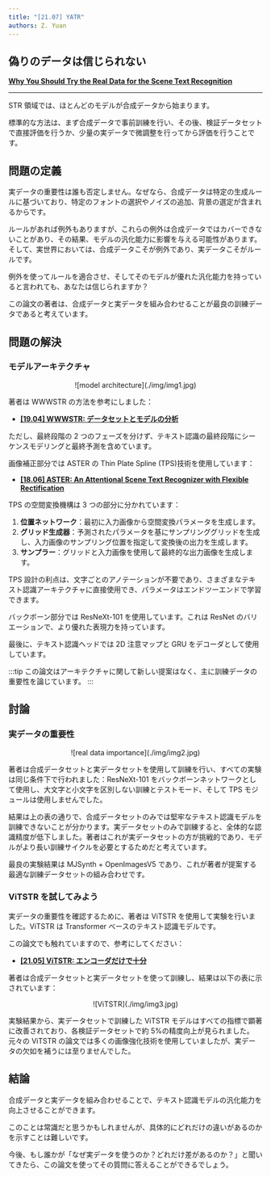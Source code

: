 ```yaml
---
title: "[21.07] YATR"
authors: Z. Yuan
---
```


## 偽りのデータは信じられない

[**Why You Should Try the Real Data for the Scene Text Recognition**](https://arxiv.org/abs/2107.13938)

---

STR 領域では、ほとんどのモデルが合成データから始まります。

標準的な方法は、まず合成データで事前訓練を行い、その後、検証データセットで直接評価を行うか、少量の実データで微調整を行ってから評価を行うことです。

## 問題の定義

実データの重要性は誰も否定しません。なぜなら、合成データは特定の生成ルールに基づいており、特定のフォントの選択やノイズの追加、背景の選定が含まれるからです。

ルールがあれば例外もありますが、これらの例外は合成データではカバーできないことがあり、その結果、モデルの汎化能力に影響を与える可能性があります。そして、実世界においては、合成データこそが例外であり、実データこそがルールです。

例外を使ってルールを適合させ、そしてそのモデルが優れた汎化能力を持っていると言われても、あなたは信じられますか？

この論文の著者は、合成データと実データを組み合わせることが最良の訓練データであると考えています。

## 問題の解決

### モデルアーキテクチャ

<div align="center">
<figure style={{"width": "80%"}}>
![model architecture](./img/img1.jpg)
</figure>
</div>

著者は WWWSTR の方法を参考にしました：

- [**[19.04] WWWSTR: データセットとモデルの分析**](../1904-wwwstr/index.md)

ただし、最終段階の 2 つのフェーズを分けず、テキスト認識の最終段階にシーケンスモデリングと最終予測を含めています。

画像補正部分では ASTER の Thin Plate Spline (TPS)技術を使用しています：

- [**[18.06] ASTER: An Attentional Scene Text Recognizer with Flexible Rectification**](https://ieeexplore.ieee.org/document/8395027)

TPS の空間変換機構は 3 つの部分に分かれています：

1. **位置ネットワーク**：最初に入力画像から空間変換パラメータを生成します。
2. **グリッド生成器**：予測されたパラメータを基にサンプリンググリッドを生成し、入力画像のサンプリング位置を指定して変換後の出力を生成します。
3. **サンプラー**：グリッドと入力画像を使用して最終的な出力画像を生成します。

TPS 設計の利点は、文字ごとのアノテーションが不要であり、さまざまなテキスト認識アーキテクチャに直接使用でき、パラメータはエンドツーエンドで学習できます。

バックボーン部分では ResNeXt-101 を使用しています。これは ResNet のバリエーションで、より優れた表現力を持っています。

最後に、テキスト認識ヘッドでは 2D 注意マップと GRU をデコーダとして使用しています。

:::tip
この論文はアーキテクチャに関して新しい提案はなく、主に訓練データの重要性を論じています。
:::

## 討論

### 実データの重要性

<div align="center">
<figure style={{"width": "80%"}}>
![real data importance](./img/img2.jpg)
</figure>
</div>

著者は合成データセットと実データセットを使用して訓練を行い、すべての実験は同じ条件下で行われました：ResNeXt-101 をバックボーンネットワークとして使用し、大文字と小文字を区別しない訓練とテストモード、そして TPS モジュールは使用しませんでした。

結果は上の表の通りで、合成データセットのみでは堅牢なテキスト認識モデルを訓練できないことが分かります。実データセットのみで訓練すると、全体的な認識精度が低下しました。著者はこれが実データセットの方が挑戦的であり、モデルがより長い訓練サイクルを必要とするためだと考えています。

最良の実験結果は MJSynth + OpenImagesV5 であり、これが著者が提案する最適な訓練データセットの組み合わせです。

### ViTSTR を試してみよう

実データの重要性を確認するために、著者は ViTSTR を使用して実験を行いました。ViTSTR は Transformer ベースのテキスト認識モデルです。

この論文でも触れていますので、参考にしてください：

- [**[21.05] ViTSTR: エンコーダだけで十分**](../2105-vitstr/index.md)

著者は合成データセットと実データセットを使って訓練し、結果は以下の表に示されています：

<div align="center">
<figure style={{"width": "80%"}}>
![ViTSTR](./img/img3.jpg)
</figure>
</div>

実験結果から、実データセットで訓練した ViTSTR モデルはすべての指標で顕著に改善されており、各検証データセットで約 5%の精度向上が見られました。元々の ViTSTR の論文では多くの画像強化技術を使用していましたが、実データの欠如を補うには至りませんでした。

## 結論

合成データと実データを組み合わせることで、テキスト認識モデルの汎化能力を向上させることができます。

このことは常識だと思うかもしれませんが、具体的にどれだけの違いがあるのかを示すことは難しいです。

今後、もし誰かが「なぜ実データを使うのか？どれだけ差があるのか？」と聞いてきたら、この論文を使ってその質問に答えることができるでしょう。
